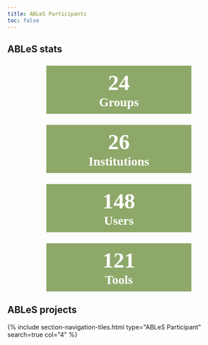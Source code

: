 ```yaml
---
title: ABLeS Participants
toc: false
---
```


## ABLeS stats
<div style="width: 75%; display: block; margin-left: auto;  margin-right: auto;">
    <div class="container">
        <div class="row">
            <div class="col-lg-3 col-xl-3 col-xxl-3 col-md-6 col-sm-12 col-12 rounded" style="background-color:#8ea869; text-align: center; vertical-align: middle; color:white; margin:25px;  padding:10px;">
            <span style="font-family: 'Times New Roman', Times, serif; font-size: 350%; font-weight: bold;">24</span><br><span style="font-family: 'Times New Roman', Times, serif; font-size: 200%; font-weight: bold;color:#ffffff;">Groups</span>
            </div>
            <div class="col-lg-3 col-xl-3 col-xxl-3 col-md-6 col-sm-12 col-12 rounded" style="background-color:#8ea869; text-align: center; vertical-align: middle; color:white; margin:25px;  padding:10px;">
            <span style="font-family: 'Times New Roman', Times, serif; font-size: 350%; font-weight: bold;">26</span><br><span style="font-family: 'Times New Roman', Times, serif; font-size: 200%; font-weight: bold;color:#ffffff;">Institutions</span>
            </div>
        </div>
        <div class="row">
            <div class="col-lg-3 col-xl-3 col-xxl-3 col-md-6 col-sm-12 col-12 rounded" style="background-color:#8ea869; text-align: center; vertical-align: middle; color:white; margin:25px;  padding:10px;">
            <span style="font-family: 'Times New Roman', Times, serif; font-size: 350%; font-weight: bold;">148</span><br><span style="font-family: 'Times New Roman', Times, serif; font-size: 200%; font-weight: bold;color:#ffffff;">Users</span>
            </div>
            <div class="col-lg-3 col-xl-3 col-xxl-3 col-md-6 col-sm-12 col-12 rounded" style="background-color:#8ea869; text-align: center; vertical-align: middle; color:white; margin:25px;  padding:10px;">
            <span style="font-family: 'Times New Roman', Times, serif; font-size: 350%; font-weight: bold;">121</span><br><span style="font-family: 'Times New Roman', Times, serif; font-size: 200%; font-weight: bold;color:#ffffff;">Tools</span>
            </div>
        </div>
    </div>
</div>

## ABLeS projects

{% include section-navigation-tiles.html type="ABLeS Participant" search=true col="4" %}

